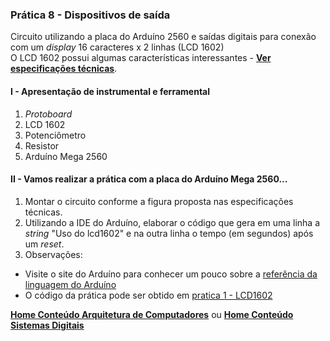 ### Prática 8 - Dispositivos de saída
Circuito utilizando a placa do Arduíno 2560 e saídas digitais para conexão com um *display* 16 caracteres x 2 linhas (LCD 1602)  
O LCD 1602 possui algumas características interessantes - **[Ver especificações técnicas](https://github.com/claytonjasilva/claytonjasilva.github.io/blob/main/arduino/datasheet_lcd.md)**.  

#### I - Apresentação de instrumental e ferramental
1. *Protoboard*
2. LCD 1602
3. Potenciômetro
4. Resistor
5. Arduíno Mega 2560

#### II - Vamos realizar a prática com a placa do Arduíno Mega 2560...
1. Montar  o circuito conforme a figura proposta nas especificações técnicas.  
2. Utilizando a IDE do Arduíno, elaborar o código que gera em uma linha a *string* "Uso do lcd1602" e na outra linha o tempo (em segundos) após um *reset*.
3. Observações:  
- Visite o site do Arduíno para conhecer um pouco sobre a [referência da linguagem do Arduíno](https://www.arduino.cc/reference/en/)  
- O código da prática pode ser obtido em [pratica 1 - LCD1602](https://github.com/claytonjasilva/arduino2560_exemplos/blob/main/arq_pratica8.ino)

**[Home Conteúdo Arquitetura de Computadores](https://github.com/claytonjasilva/claytonjasilva.github.io/blob/main/arq_aulas.md)**  ou 
**[Home Conteúdo Sistemas Digitais](https://github.com/claytonjasilva/claytonjasilva.github.io/blob/main/sisdig_aulas.md)**   
